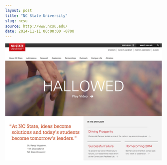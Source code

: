 ```yaml
---
layout: post
title: "NC State University"
slug: ncsu
source: http://www.ncsu.edu/
date: 2014-11-11 00:00:00 -0700
---
```


<img src="/screenshots/ncsu.jpg">
